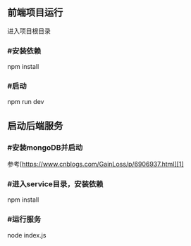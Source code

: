 ﻿## 前端项目运行

进入项目根目录

### \#安装依赖
npm install

### \#启动
npm run dev

## 启动后端服务

### \#安装mongoDB并启动
参考[https://www.cnblogs.com/GainLoss/p/6906937.html][1]

### \#进入service目录，安装依赖
npm install

### \#运行服务
node index.js


  [1]: https://www.cnblogs.com/GainLoss/p/6906937.html